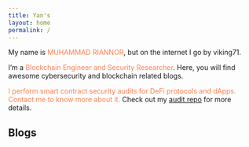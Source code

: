 ```yaml
---
title: Yan's
layout: home
permalink: /
---
```


My name is <font color="coral">MUHAMMAD RIANNOR</font>, but on the internet I go by viking71.

I’m a <font color="coral">Blockchain Engineer and Security Researcher</font>. Here, you will find awesome cybersecurity and blockchain related blogs.

<font color="coral">I perform smart contract security audits for DeFi protocols and dApps. Contact me to know more about it. </font>Check out my [audit repo](https://github.com/Rian010/Journal/wiki) for more details.

## Blogs
